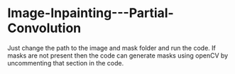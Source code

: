 # Image-Inpainting---Partial-Convolution

Just change the path to the image and mask folder and run the code. If masks are not present then the code can generate masks using openCV by uncommenting that section in the code.
